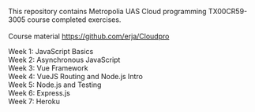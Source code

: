  This repository contains Metropolia UAS Cloud programming TX00CR59-3005 course completed exercises. <br>
 <br>
 Course material https://github.com/erja/Cloudpro
 
 Week 1: JavaScript Basics<br/>
 Week 2: Asynchronous JavaScript<br/>
 Week 3: Vue Framework<br/>
 Week 4: VueJS Routing and Node.js Intro<br/>
 Week 5: Node.js and Testing<br/>
 Week 6: Express.js<br/>
 Week 7: Heroku
